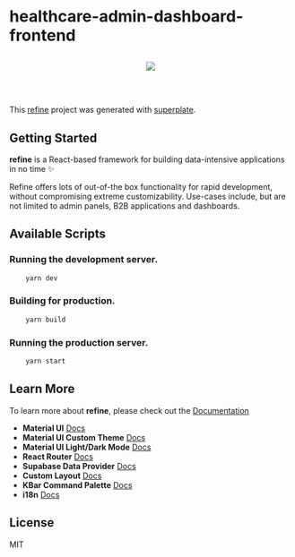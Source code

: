 # healthcare-admin-dashboard-frontend

<div align="center" style="margin: 30px;">
    <a href="https://refine.dev">
    <img src="https://refine.ams3.cdn.digitaloceanspaces.com/refine_logo.png"  align="center" />
    </a>
</div>
<br/>

This [refine](https://github.com/pankod/refine) project was generated with [superplate](https://github.com/pankod/refine).

## Getting Started

**refine** is a React-based framework for building data-intensive applications in no time ✨

Refine offers lots of out-of-the box functionality for rapid development, without compromising extreme customizability. Use-cases include, but are not limited to admin panels, B2B applications and dashboards.

## Available Scripts

### Running the development server.

```bash
    yarn dev
```

### Building for production.

```bash
    yarn build
```

### Running the production server.

```bash
    yarn start
```

## Learn More

To learn more about **refine**, please check out the [Documentation](https://refine.dev/docs)

- **Material UI** [Docs](https://refine.dev/docs/ui-frameworks/mui/tutorial/)
- **Material UI Custom Theme** [Docs](https://refine.dev/docs/ui-frameworks/mui/customization/mui-custom-theme/)
- **Material UI Light/Dark Mode** [Docs](https://refine.dev/docs/ui-frameworks/mui/customization/mui-custom-theme/)
- **React Router** [Docs](https://refine.dev/docs/core/providers/router-provider/)
- **Supabase Data Provider** [Docs](https://refine.dev/docs/core/providers/data-provider/#overview)
- **Custom Layout** [Docs](https://refine.dev/docs/ui-frameworks/mui/customization/mui-custom-layout/)
- **KBar Command Palette** [Docs](https://github.com/pankod/refine/tree/next/examples/commandPalette/kbar)
- **i18n** [Docs](https://refine.dev/docs/core/providers/i18n-provider/)


## License

MIT
